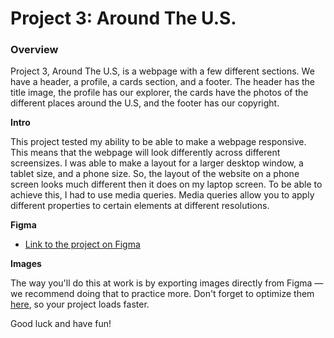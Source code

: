 # Project 3: Around The U.S.

### Overview  

Project 3, Around The U.S, is a webpage with a few different sections. We have a header, a profile, a cards section, and a footer. The header has the title image, the profile has our explorer, the cards have the photos of the different places around the U.S, and the footer has our copyright. 
  
**Intro**
  
This project tested my ability to be able to make a webpage responsive. This means that the webpage will look differently across different screensizes. I was able to make a layout for a larger desktop window, a tablet size, and a phone size. So, the layout of the website on a phone screen looks much different then it does on my laptop screen. To be able to achieve this, I had to use media queries. Media queries allow you to apply different properties to certain elements at different resolutions.
  
**Figma**  
  
* [Link to the project on Figma](https://www.figma.com/file/ii4xxsJ0ghevUOcssTlHZv/Sprint-3%3A-Around-the-US?node-id=0%3A1)  
  
**Images**  
  
The way you'll do this at work is by exporting images directly from Figma — we recommend doing that to practice more. Don't forget to optimize them [here](https://tinypng.com/), so your project loads faster. 
  
Good luck and have fun!
